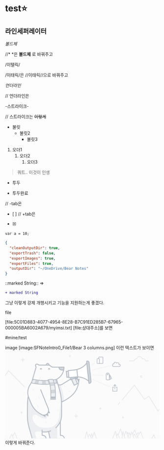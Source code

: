 # test⭐️
라인세퍼레이터
---
*볼드체*

//* *은 **볼드체** 로 바꿔주고

/이텔릭/

/이태릭/은 //이태릭//으로 바꿔주고

_언더라인_

// 언더라인은 <u> </u>

-스트라이크-

// 스트라이크는 ~~이렇게~~

* 불릿
	* 불릿2
		* 불릿3

1. 오더1
	1. 오더2
		1. 오더3

> 쿼트.. 이것이 인생

- 투두
+ 투두완료

// -tab은 
- [ ]
// +tab은 
- [x]

`var a = 10;`


```json
{
  "cleanOutputDir": true,
  "exportTrash": false,
  "exportImages": true,
  "exportFiles": true,
  "outputDir": "~/OneDrive/Bear Notes"
}
```


::marked String::
=>
```diff
+ marked String
```
그냥 이렇게 강제 개행시키고 기능을 지원하는게 좋겠다.

file

[file:5C01D883-4077-4954-8E28-B7C91ED285B7-67965-000005BA6002A679/myimsi.txt]
[file:상대주소]를 보면 

#mine/test

image
[image:SFNoteIntro0_File1/Bear 3 columns.png]
이런 텍스트가 보이면 
![alt text](images/SFNoteIntro2_File0/Pro.jpg)
이렇게 바꿔준다.

